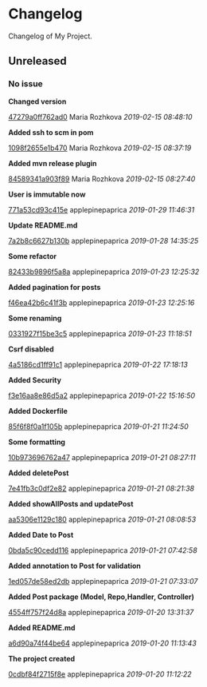 # Changelog
Changelog of My Project.

## Unreleased
### No issue

**Changed version**


[47279a0ff762ad0](https://github.com/applepinepaprica/site/commit/47279a0ff762ad0) Maria Rozhkova *2019-02-15 08:48:10*

**Added ssh to scm in pom**


[1098f2655e1b470](https://github.com/applepinepaprica/site/commit/1098f2655e1b470) Maria Rozhkova *2019-02-15 08:37:19*

**Added mvn release plugin**


[84589341a903f89](https://github.com/applepinepaprica/site/commit/84589341a903f89) Maria Rozhkova *2019-02-15 08:27:40*

**User is immutable now**


[771a53cd93c415e](https://github.com/applepinepaprica/site/commit/771a53cd93c415e) applepinepaprica *2019-01-29 11:46:31*

**Update README.md**


[7a2b8c6627b130b](https://github.com/applepinepaprica/site/commit/7a2b8c6627b130b) applepinepaprica *2019-01-28 14:35:25*

**Some refactor**


[82433b9896f5a8a](https://github.com/applepinepaprica/site/commit/82433b9896f5a8a) applepinepaprica *2019-01-23 12:25:32*

**Added pagination for posts**


[f46ea42b6c41f3b](https://github.com/applepinepaprica/site/commit/f46ea42b6c41f3b) applepinepaprica *2019-01-23 12:25:16*

**Some renaming**


[0331927f15be3c5](https://github.com/applepinepaprica/site/commit/0331927f15be3c5) applepinepaprica *2019-01-23 11:18:51*

**Csrf disabled**


[4a5186cd1ff91c1](https://github.com/applepinepaprica/site/commit/4a5186cd1ff91c1) applepinepaprica *2019-01-22 17:18:13*

**Added Security**


[f3e16aa8e86d5a2](https://github.com/applepinepaprica/site/commit/f3e16aa8e86d5a2) applepinepaprica *2019-01-22 15:16:50*

**Added Dockerfile**


[85f6f8f0a1f105b](https://github.com/applepinepaprica/site/commit/85f6f8f0a1f105b) applepinepaprica *2019-01-21 11:24:50*

**Some formatting**


[10b973696762a47](https://github.com/applepinepaprica/site/commit/10b973696762a47) applepinepaprica *2019-01-21 08:27:11*

**Added deletePost**


[7e41fb3c0df2e82](https://github.com/applepinepaprica/site/commit/7e41fb3c0df2e82) applepinepaprica *2019-01-21 08:21:38*

**Added showAllPosts and updatePost**


[aa5306e1129c180](https://github.com/applepinepaprica/site/commit/aa5306e1129c180) applepinepaprica *2019-01-21 08:08:53*

**Added Date to Post**


[0bda5c90cedd116](https://github.com/applepinepaprica/site/commit/0bda5c90cedd116) applepinepaprica *2019-01-21 07:42:58*

**Added annotation to Post for validation**


[1ed057de58ed2db](https://github.com/applepinepaprica/site/commit/1ed057de58ed2db) applepinepaprica *2019-01-21 07:33:07*

**Added Post package (Model, Repo,Handler, Controller)**


[4554ff757f24d8a](https://github.com/applepinepaprica/site/commit/4554ff757f24d8a) applepinepaprica *2019-01-20 13:31:37*

**Added README.md**


[a6d90a74f44be64](https://github.com/applepinepaprica/site/commit/a6d90a74f44be64) applepinepaprica *2019-01-20 11:13:43*

**The project created**


[0cdbf84f2715f8e](https://github.com/applepinepaprica/site/commit/0cdbf84f2715f8e) applepinepaprica *2019-01-20 11:12:22*



